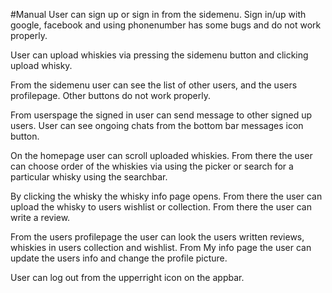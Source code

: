 #Manual
User can sign up or sign in from the sidemenu.
Sign in/up with google, facebook and using phonenumber has some bugs and do not work properly.

User can upload whiskies via pressing the sidemenu button and clicking upload whisky.

From the sidemenu user can see the list of other users, and the users profilepage. Other buttons do not work properly. 

From userspage the signed in user can send message to other signed up users. User can see ongoing chats from the bottom bar messages icon button. 

On the homepage user can scroll uploaded whiskies. From there the user can choose order of the whiskies via using the picker or search for a particular whisky using the searchbar.

By clicking the whisky the whisky info page opens. From there the user can upload the whisky to users wishlist or collection. From there the user can write a review.

From the users profilepage the user can look the users written reviews, whiskies in users collection and wishlist. From My info page the user can update the users info and change the profile picture. 

User can log out from the upperright icon on the appbar.